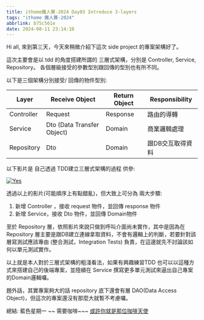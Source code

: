 ```yaml
---
title: ithome鐵人賽-2024 Day03 Introduce 3-layers
tags: "ithome 鐵人賽-2024"
abbrlink: b75c561e
date: 2024-08-11 23:14:10
---
```

Hi all, 來到第三天，今天來稍微介紹下這次 side project 的專案架構好了。

這次主要會是以 tdd 的角度搭建所謂的 三層式架構，分別是 Controller, Service, Repository。 各個層級接受的參數型別跟回傳的型別也有所不同。

以下是三個架構分別接受/ 回傳的物件型別:

| Layer | Receive Object | Return Object | Responsibility |
| --- | --- | --- | --- |
| Controller | Request | Response | 路由的導轉 |
| Service | Dto (Data Transfer Object) | Domain | 商業邏輯處理 |
| Repository | Dto | Domain | 跟DB交互取得資料 |

以下影片是 自己透過 TDD建立三層式架構的過程 供參:

[![Yes](https://img.youtube.com/vi/QgPO9K-JmwA/0.jpg)](https://www.youtube.com/watch?v=QgPO9K-JmwA)

透過以上的影片(可能順序上有點錯亂)，但大致上可分為 兩大步驟:

1. 新增 Controller ，接收 request 物件，並回傳  response 物件
2. 新增 Service，接收 Dto 物件，並回傳 Domain物件

至於 Repository 層，依照影片來說只做到呼叫介面尚未實作，其中是因為在 Repository 層主要是跟DB建立連線拿取資料，不會有邏輯上的判斷，若要針對該層寫測試應該專由 (整合測試，Integration Tests) 負責，在這邊就先不討論該如何以單元測試實作。

以上就是本人對於三層式架構的粗淺看法，如果有興趣練習TDD 也可以以這種方式來搭建自己的後端專案，並陸續在 Service 撰寫更多單元測試來逼出自己專案的Domain邏輯囉。

題外話，其實專案夠大的話 repository 底下還會有層 DAO(Data Access Object)，但這次的專案還沒有那麼大就暫不考慮囉。

總結: 藍色星期一 ~~ 需要咖啡~~~  [或許你就是那位咖啡天使](https://www.buymeacoffee.com/James.Hsueh)

